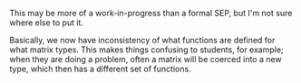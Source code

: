 This may be more of a work-in-progress than a formal SEP, but I\'m not sure where else to put it.

Basically, we now have inconsistency of what functions are defined for what matrix types. This makes things confusing to students, for example; when they are doing a problem, often a matrix will be coerced into a new type, which then has a different set of functions.
